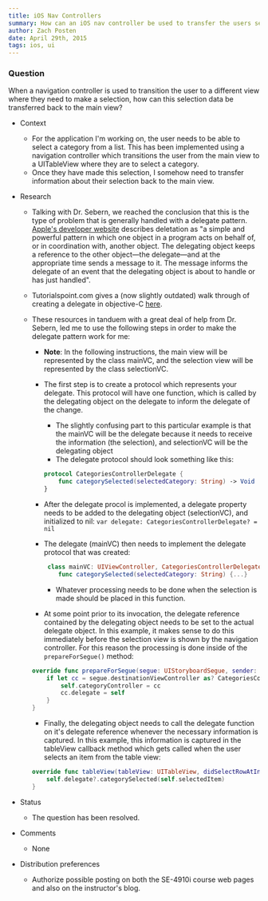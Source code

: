 ```yaml
---
title: iOS Nav Controllers
summary: How can an iOS nav controller be used to transfer the users selection to the previous page?
author: Zach Posten
date: April 29th, 2015
tags: ios, ui
---
```


### Question

When a navigation controller is used to transition the user to a different view where they need to make a selection, how can this selection data be transferred back to the main view?

*	Context
	*	For the application I'm working on, the user needs to be able to select a category from a list.  This has been implemented using a navigation controller which transitions the user from the main view to a UITableView where they are to select a category.
	*	Once they have made this selection, I somehow need to transfer information about their selection back to the main view.
*	Research
	*	Talking with Dr. Sebern, we reached the conclusion that this is the type of problem that is generally handled with a delegate pattern.  [Apple's developer website](https://developer.apple.com/library/ios/documentation/General/Conceptual/DevPedia-CocoaCore/Delegation.html) describes deletation as "a simple and powerful pattern in which one object in a program acts on behalf of, or in coordination with, another object. The delegating object keeps a reference to the other object—the delegate—and at the appropriate time sends a message to it. The message informs the delegate of an event that the delegating object is about to handle or has just handled".
	*	Tutorialspoint.com gives a (now slightly outdated) walk through of creating a delegate in objective-C [here](http://www.tutorialspoint.com/ios/ios_delegates.htm).
	*	These resources in tanduem with a great deal of help from Dr. Sebern, led me to use the following steps in order to make the delegate pattern work for me:
		*	**Note**:  In the following instructions, the main view will be represented  by the class mainVC, and the selection view will be represented by the class selectionVC.
		*	The first step is to create a protocol which represents your delegate.  This protocol will have one function, which is called by the delegating object on the delegate to inform the delegate of the change.
			*	The slightly confusing part to this particular example is that the mainVC will be the delegate because it needs to receive the information (the selection), and selectionVC will be the delegating object
			*	The delegate protocol should look something like this:

			```swift
			protocol CategoriesControllerDelegate {
			    func categorySelected(selectedCategory: String) -> Void
			}
			```

		*	After the delegate procol is implemented, a delegate property needs to be added to the delegating object (selectionVC), and initialized to nil:
			```var delegate: CategoriesControllerDelegate? = nil```
		*	The delegate (mainVC) then needs to implement the delegate protocol that was created:

			```swift
			 class mainVC: UIViewController, CategoriesControllerDelegate{...}
			    func categorySelected(selectedCategory: String) {...}
			```

			*	Whatever processing needs to be done when the selection is made should be placed in this function.

		*	At some point prior to its invocation, the delegate reference contained by the delegating object needs to be set to the actual delegate object.  In this example, it makes sense to do this immediately before the selection view is shown by the navigation controller.  For this reason the processing is done inside of the `prepareForSegue()` method:

		```swift
		override func prepareForSegue(segue: UIStoryboardSegue, sender: AnyObject?) {
			if let cc = segue.destinationViewController as? CategoriesController {
				self.categoryController = cc
				cc.delegate = self
			}
		}
		```

		*	Finally, the delegating object needs to call the delegate function on it's delegate reference whenever the necessary information is captured.  In this example, this information is captured in the tableView callback method which gets called when the user selects an item from the table view:

		```swift
		override func tableView(tableView: UITableView, didSelectRowAtIndexPath indexPath: NSIndexPath) {
			self.delegate?.categorySelected(self.selectedItem)
		}
		```

*	Status
	*	The question has been resolved.
*	Comments
	*	None

*	Distribution preferences
	*	Authorize possible posting on both the SE-4910i course web pages and also on the instructor's blog.
